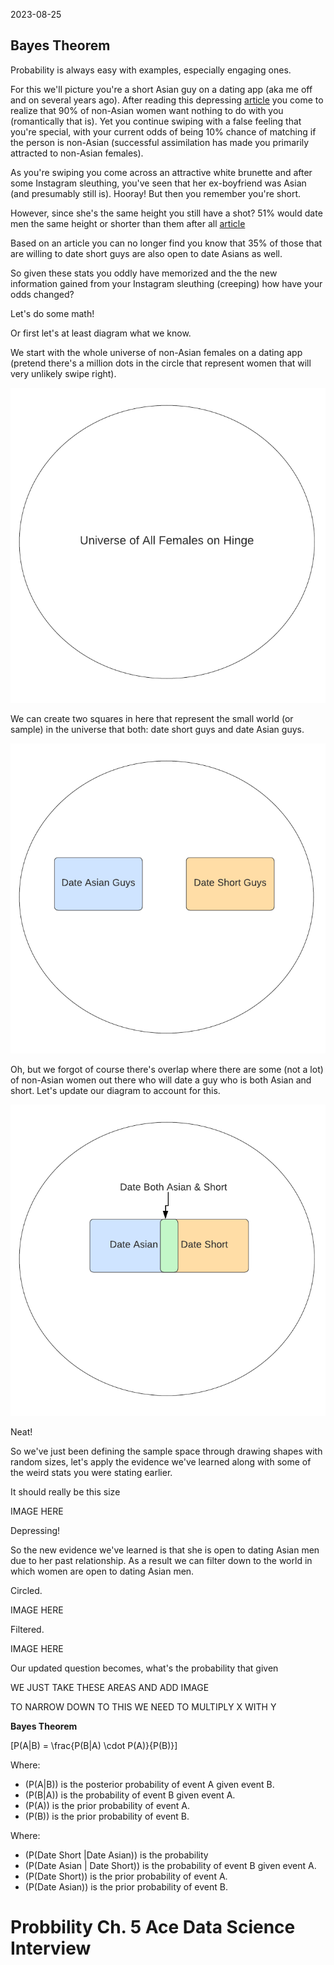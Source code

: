 2023-08-25

## Bayes Theorem


Probability is always easy with examples, especially engaging ones.

For this we'll picture you're a short Asian guy on a dating app (aka me off and on several years ago). After reading this depressing [article](https://theconversation.com/asian-guys-stereotyped-and-excluded-in-online-dating-130855) you come to realize that 90% of non-Asian women want nothing to do with you (romantically that is). Yet you continue swiping with a false feeling that you're special, with your current odds of being 10% chance of matching if the person is non-Asian (successful assimilation has made you primarily attracted to non-Asian females).



As you're swiping you come across an attractive white brunette and after some Instagram sleuthing, you've seen that her ex-boyfriend was Asian (and presumably still is). Hooray! But then you remember you're short.

However, since she's the same height you still have a shot? 51% would date men the same height or shorter than them after all [article](https://fivethirtyeight.com/features/how-common-is-it-for-a-man-to-be-shorter-than-his-partner/)


Based on an article you can no longer find you know that 35% of those that are willing to date short guys are also open to date Asians as well.

So given these stats you oddly have memorized and the the new information gained from your Instagram sleuthing (creeping) how have your odds changed?

Let's do some math! 

Or first let's at least diagram what we know.

We start with the whole universe of non-Asian females on a dating app (pretend there's a million dots in the circle that represent women that will very unlikely swipe right).


![universe of females dating on hinge](/docs/assets/2023-09-05/0-universe.png)



We can create two squares in here that represent the small world (or sample) in the universe that both: date short guys and date Asian guys.

![separated asian and short worlds](/docs/assets/2023-09-05/1-separated_asian_short.png)


Oh, but we forgot of course there's overlap where there are some (not a lot) of non-Asian women out there who will date a guy who is both Asian and short. Let's update our diagram to account for this. 

![joined asian and short worlds](/docs/assets/2023-09-05/2-asian_short_overlap.png)

Neat!

So we've just been defining the sample space through drawing shapes with random sizes, let's apply the evidence we've learned along with some of the weird stats you were stating earlier.

It should really be this size

IMAGE HERE

Depressing!

So the new evidence we've learned is that she is open to dating Asian men due to her past relationship. As a result we can filter down to the world in which women are open to dating Asian men. 

Circled.

IMAGE HERE

Filtered.

IMAGE HERE

Our updated question becomes, what's the probability that given 

WE JUST TAKE THESE AREAS AND ADD IMAGE


TO NARROW DOWN TO THIS WE NEED TO MULTIPLY X WITH Y


**Bayes Theorem**

\[P(A|B) = \frac{P(B|A) \cdot P(A)}{P(B)}\]

Where:
- \(P(A|B)\) is the posterior probability of event A given event B.
- \(P(B|A)\) is the probability of event B given event A.
- \(P(A)\) is the prior probability of event A.
- \(P(B)\) is the prior probability of event B.


Where:
- \(P(Date Short |Date Asian)\) is the probability 
- \(P(Date Asian | Date Short)\) is the probability of event B given event A.
- \(P(Date Short)\) is the prior probability of event A.
- \(P(Date Asian)\) is the prior probability of event B.



# Probbility Ch. 5 Ace Data Science Interview


